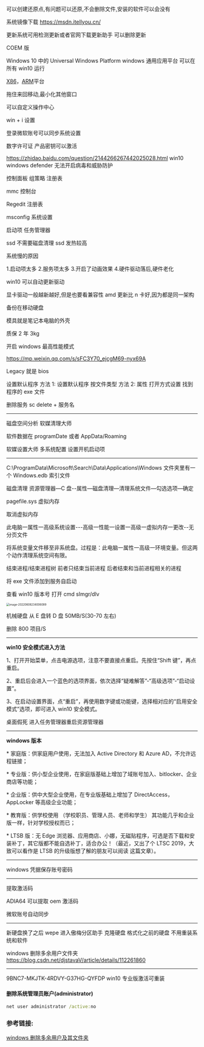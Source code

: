 可以创建还原点,有问题可以还原,不会删除文件,安装的软件可以会没有

系统镜像下载 https://msdn.itellyou.cn/

更新系统可用检测更新或者官网下载更新助手 可以删除更新

COEM 版

Windows 10 中的 Universal Windows Platform windows 通用应用平台 可以在所有 win10 运行

[X86](https://baike.baidu.com/item/X86)，[ARM](https://baike.baidu.com/item/ARM/7518299)平台

拖住来回移动,最小化其他窗口

可以自定义操作中心

win + i 设置

登录微软账号可以同步系统设置

数字许可证 产品密钥可以激活

https://zhidao.baidu.com/question/2144266267442025028.html win10 windows defender 无法开启病毒和威胁防护

控制面板 组策略 注册表

mmc 控制台

Regedit 注册表

msconfig 系统设置

启动项 任务管理器

ssd 不需要磁盘清理 ssd 发热较高

系统慢的原因

1.启动项太多 2.服务项太多 3.开启了动画效果 4.硬件驱动落后,硬件老化

win10 可以自动更新驱动

显卡驱动一般越新越好,但是也要看兼容性 amd 更新比 n 卡好,因为都是同一架构

备份在移动硬盘

模具就是笔记本电脑的外壳

质保 2 年 3kg

开启 windows 最高性能模式

https://mp.weixin.qq.com/s/sFC3Y70_ejcgM69-nyx69A

Legacy 就是 bios

设置默认程序 方法 1: 设置默认程序 按文件类型 方法 2: 属性 打开方式设置 找到程序的 exe 文件

删除服务 sc delete + 服务名

---

磁盘空间分析 软媒清理大师

软件数据在 programDate 或者 AppData/Roaming

软媒设置大师 多系统配置 设置开机启动项

---

C:\ProgramData\Microsoft\Search\Data\Applications\Windows 文件夹里有一个 Windows.edb 索引文件

磁盘清理 资源管理器—C 盘--属性—磁盘清理—清理系统文件—勾选选项—确定

pagefile.sys 虚拟内存

取消虚拟内存

此电脑一属性一高级系统设置---高级一性能一设置一高级一虚拟内存一更改--无分页文件

将系统变量文件移至非系统盘。过程是：此电脑一属性一高级一环境变量。但这两个动作清理系统空间有限。

结束进程/结束进程树 前者只结束当前进程 后者结束和当前进程相关的进程

将 exe 文件添加到服务自启动

查看 win10 版本号 打开 cmd slmgr/dlv

<img src="http://image.zhuyuanzheng.top/image-20220608234006089.png" alt="image-20220608234006089" style="zoom:50%;" />

机械硬盘 从 E 盘转 D 盘 50MB/S(30-70 左右)

删除 800 项目/S

---

**win10 安全模式进入方法**

1、打开开始菜单，点击电源选项，注意不要直接点重启。先按住“Shift 键”，再点重启。

2、重启后会进入一个蓝色的选项界面，依次选择“疑难解答”-“高级选项”-“启动设置”。

3、在启动设置界面，点“重启”，再使用数字键或功能键，选择相对应的“启用安全模式”选项，即可进入 win10 安全模式。

桌面假死 进入任务管理器重启资源管理器

---

**windows 版本**

\* 家庭版：供家庭用户使用，无法加入 Active Directory 和 Azure AD，不允许远程链接；

\* 专业版：供小型企业使用，在家庭版基础上增加了域账号加入、bitlocker、企业商店等功能；

\* 企业版：供中大型企业使用，在专业版基础上增加了 DirectAccess，AppLocker 等高级企业功能；

\* 教育版：供学校使用 （学校职员、管理人员、老师和学生） 其功能几乎和企业版一样，针对学校授权而已；

\* LTSB 版：无 Edge 浏览器、应用商店、小娜，无磁贴程序，可选是否下载和安装补丁，其它版都不能自选补丁，适合办公！（最近，又出了个 LTSC 2019，大致可以看作是 LTSB 的升级版想了解的朋友可以阅读 这篇文章）。

---

windows 凭据保存账号密码

---

提取激活码

ADIA64 可以提取 oem 激活码

微软账号自动同步

---

新硬盘换了之后 wepe 进入傲梅分区助手 克隆硬盘 格式化之前的硬盘 不用重装系统和软件

windows 删除多余用户文件夹 https://blog.csdn.net/djstavaV/article/details/112261860

---

9BNC7-MKJTK-4RDVY-G37HG-QYFDP win10 专业版激活可重装

#### 删除系统管理员账户(administrator)

```cmd
net user administrator /active:no
```

### 参考链接:

[windows 删除多余用户及其文件夹](https://blog.csdn.net/djstavaV/article/details/112261860)
